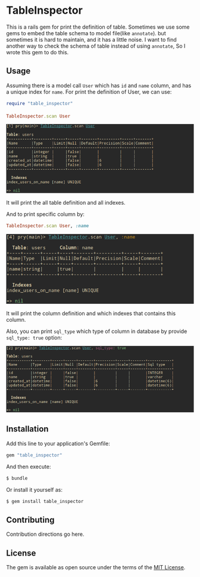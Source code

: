 # TableInspector
This is a rails gem for print the definition of table. Sometimes we use some gems to embed the table schema to model file(like `annotate`).
but sometimes it is hard to maintain, and it has a little noise. I want to find another way to check the schema of table instead of 
using `annotate`, So I wrote this gem to do this.

## Usage
Assuming there is a model call `User` which has `id` and `name` column, and has a unique index for `name`.
For print the definition of User, we can use: 
```ruby
require "table_inspector"

TableInspector.scan User
```

![TableInspect scan table](img/table_inspector_scan_table.png)

It will print the all table definition and all indexes.

And to print specific column by:

```ruby
TableInspector.scan User, :name
```
![Table Inspector scan column](img/table_inspector_scan_column.png)

It will print the column definition and which indexes that contains this column.

Also, you can print `sql_type` which type of column in database by provide `sql_type: true` option: 

![Table Inspector scan table column with sql type](img/table_inspector_scan_table_with_sql_type.png)

## Installation
Add this line to your application's Gemfile:

```ruby
gem "table_inspector"
```

And then execute:
```bash
$ bundle
```

Or install it yourself as:
```bash
$ gem install table_inspector
```

## Contributing
Contribution directions go here.

## License
The gem is available as open source under the terms of the [MIT License](https://opensource.org/licenses/MIT).

